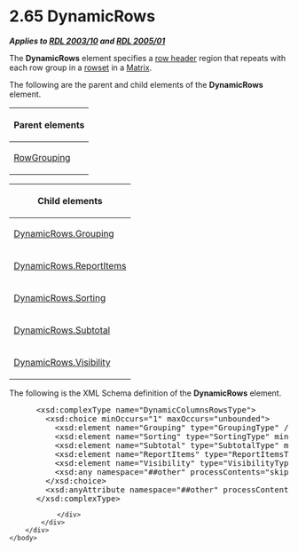 <html dir="LTR" xmlns:mshelp="http://msdn.microsoft.com/mshelp" xmlns:ddue="http://ddue.schemas.microsoft.com/authoring/2003/5" xmlns:xlink="http://www.w3.org/1999/xlink" xmlns:tool="http://www.microsoft.com/tooltip">
    <head>
        <meta http-equiv="Content-Type" content="text/html; CHARSET=utf-8"></meta>
        <meta name="save" content="history"></meta>
        <title>2.65 DynamicRows</title>
        <xml>
            <mshelp:toctitle title="2.65 DynamicRows"></mshelp:toctitle>
            <mshelp:rltitle title="[MS-RDL]: DynamicRows"></mshelp:rltitle>
            <mshelp:keyword index="A" term="ae8d4d93-e1d0-4379-ac48-4744a347f9db"></mshelp:keyword>
            <mshelp:attr name="DCSext.ContentType" value="open specification"></mshelp:attr>
            <mshelp:attr name="AssetID" value="ae8d4d93-e1d0-4379-ac48-4744a347f9db"></mshelp:attr>
            <mshelp:attr name="TopicType" value="kbRef"></mshelp:attr>
            <mshelp:attr name="DCSext.Title" value="[MS-RDL]: DynamicRows" />
        </xml>
    </head>
    <body>
        <div id="header">
            <h1 class="heading">2.65 DynamicRows</h1>
        </div>
        <div id="mainSection">
            <div id="mainBody">
                <div id="allHistory" class="saveHistory"></div>
                <div id="sectionSection0" class="section" name="collapseableSection">
                    

<p><b><i>Applies to </i></b><a href="a7e2ad00-07c8-4f6d-80ab-3ad55df7b233.htm"><b><i>RDL 2003/10</i></b></a><b>
<i>and </i></b><a href="3ebe2912-4958-4832-b391-cad1f5e13338.htm"><b><i>RDL 2005/01</i></b></a></p>

<p>The <b>DynamicRows</b> element specifies a <a href="b2482b3f-74ab-4ca8-a9e5-c07955011743.htm#gt_4a2f606e-7699-46fb-bc95-82a9e6dae94f">row header</a> region that
repeats with each row group in a <a href="b2482b3f-74ab-4ca8-a9e5-c07955011743.htm#gt_43e5a26f-e51f-4f1e-9818-e70bcb25de35">rowset</a> in a <a href="25419c0a-c7c6-43d7-8ca5-1af842666dcb.htm">Matrix</a>.</p>

<p>The following are the parent and child elements of the <b>DynamicRows</b>
element.</p>

<table>
 <thead>
  <tr>
   <th>
   <p>Parent elements</p>
   </th>
  </tr>
 </thead>
 <tr>
  <td>
  <p><a href="b5d38fa6-6490-4b26-8e9d-dcd9571a6378.htm">RowGrouping</a></p>
  </td>
 </tr>
</table>

<p> </p>

<table>
 <thead>
  <tr>
   <th>
   <p>Child elements</p>
   </th>
  </tr>
 </thead>
 <tr>
  <td>
  <p><a href="c7c53091-a972-47c8-af3e-da2df1eb089f.htm">DynamicRows.Grouping</a></p>
  </td>
 </tr>
 <tr>
  <td>
  <p><a href="aa81d18f-20d8-4cd0-b611-4342cef27889.htm">DynamicRows.ReportItems</a></p>
  </td>
 </tr>
 <tr>
  <td>
  <p><a href="111b843d-8327-495a-97db-4ab20d3c2803.htm">DynamicRows.Sorting</a></p>
  </td>
 </tr>
 <tr>
  <td>
  <p><a href="227b6ebb-6233-41c0-bd8b-294524b32464.htm">DynamicRows.Subtotal</a></p>
  </td>
 </tr>
 <tr>
  <td>
  <p><a href="1d1d752d-f776-41a5-9c1b-c50a701a66f7.htm">DynamicRows.Visibility</a></p>
  </td>
 </tr>
</table>

<p>The following is the XML Schema definition of the <b>DynamicRows</b>
element.</p>

<dl>
<dd>
<div><pre> &lt;xsd:complexType name=&quot;DynamicColumnsRowsType&quot;&gt;
   &lt;xsd:choice minOccurs=&quot;1&quot; maxOccurs=&quot;unbounded&quot;&gt;
     &lt;xsd:element name=&quot;Grouping&quot; type=&quot;GroupingType&quot; /&gt;
     &lt;xsd:element name=&quot;Sorting&quot; type=&quot;SortingType&quot; minOccurs=&quot;0&quot; /&gt;
     &lt;xsd:element name=&quot;Subtotal&quot; type=&quot;SubtotalType&quot; minOccurs=&quot;0&quot; /&gt;
     &lt;xsd:element name=&quot;ReportItems&quot; type=&quot;ReportItemsType&quot; /&gt;
     &lt;xsd:element name=&quot;Visibility&quot; type=&quot;VisibilityType&quot; minOccurs=&quot;0&quot; /&gt;
     &lt;xsd:any namespace=&quot;##other&quot; processContents=&quot;skip&quot; /&gt;
   &lt;/xsd:choice&gt;
   &lt;xsd:anyAttribute namespace=&quot;##other&quot; processContents=&quot;skip&quot; /&gt;
 &lt;/xsd:complexType&gt;
</pre></div>
</dd></dl>


                </div>
            </div>
        </div>
    </body>
</html>